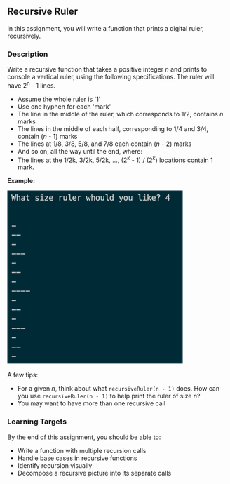 ## Recursive Ruler

In this assignment, you will write a function that prints a digital ruler, recursively.

### Description

Write a recursive function that takes a positive integer _n_ and prints to console a vertical ruler, using the following specifications. The ruler will have 2<sup>n</sup> - 1 lines.

- Assume the whole ruler is '1'
- Use one hyphen for each 'mark'
- The line in the middle of the ruler, which corresponds to 1/2, contains _n_ marks
- The lines in the middle of each half, corresponding to 1/4 and 3/4, contain (_n_ - 1) marks
- The lines at 1/8, 3/8, 5/8, and 7/8 each contain (_n_ - 2) marks
- And so on, all the way until the end, where:
- The lines at the 1/2k, 3/2k, 5/2k, ..., (2<sup>_k_</sup> - 1) / (2<sup>_k_</sup>) locations contain 1 mark.

**Example:**

<img src="./recursive-ruler-example.jpg" alt="Recursive Ruler Example" width="400" height="395">

A few tips:

- For a given _n_, think about what `recursiveRuler(n - 1)` does. How can you use `recursiveRuler(n - 1)` to help print the ruler of size _n_?
- You may want to have more than one recursive call

### Learning Targets

By the end of this assignment, you should be able to:

- Write a function with multiple recursion calls
- Handle base cases in recursive functions
- Identify recursion visually
- Decompose a recursive picture into its separate calls

